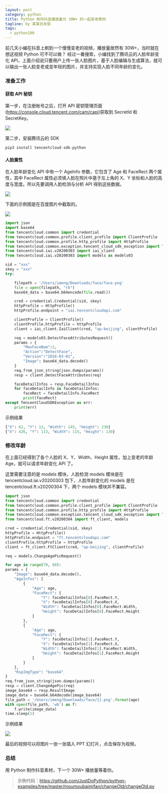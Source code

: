 ```yaml
---
layout: post
category: python
title: Python 制作抖音播放量为 30W+ 的一起变老素材
tagline: by 某某白米饭
tags: 
  - python100
---
```


前几天小编在抖音上刷到一个慢慢变老的视频，播放量居然有 30W+，当时就在想这视频 Python 可不可以做？ 经过一番搜索，小编找到了腾讯云的人脸年龄变化 API，上面介绍说只要用户上传一张人脸图片，基于人脸编辑与生成算法，就可以输出一张人脸变老或变年轻的图片，并支持实现人脸不同年龄的变化。
<!--more-->
### 准备工作

#### 获取 API 秘钥

第一步，在注册账号之后，打开 API 密钥管理页面(https://console.cloud.tencent.com/cam/capi)获取到 SecretId 和 SecretKey。

![](http://www.justdopython.com/assets/images/2021/04/changeOld/0.png)

第二步，安装腾讯云的 SDK

```python
pip3 install tencentcloud-sdk-python
```

#### 人脸属性

在人脸年龄变化 API 中有一个 AgeInfo 参数，它包含了 Age 和 FaceRect 两个属性，其中 FaceRect 属性必须填人脸在照片中基于左上角的 X、Y 坐标和人脸的高度与宽度。所以先要调用人脸检测与分析 API 得到这些数据。

![](http://www.justdopython.com/assets/images/2021/04/changeOld/1.png)

下面的示例图是在百度图片中截取的。

![](http://www.justdopython.com/assets/images/2021/04/changeOld/2.png)

```python
import json
import base64
from tencentcloud.common import credential
from tencentcloud.common.profile.client_profile import ClientProfile
from tencentcloud.common.profile.http_profile import HttpProfile
from tencentcloud.common.exception.tencent_cloud_sdk_exception import TencentCloudSDKException
from tencentcloud.iai.v20200303 import iai_client
from tencentcloud.iai.v20200303 import models as models03

sid = "xxx"
skey = "xxx"
try: 

    filepath = '/Users/imeng/Downloads/face/face.png'
    file = open(filepath, "rb")
    base64_data = base64.b64encode(file.read())

    cred = credential.Credential(sid, skey) 
    httpProfile = HttpProfile()
    httpProfile.endpoint = "iai.tencentcloudapi.com"

    clientProfile = ClientProfile()
    clientProfile.httpProfile = httpProfile
    client = iai_client.IaiClient(cred, "ap-beijing", clientProfile) 

    req = models03.DetectFaceAttributesRequest()
    params = {
        "MaxFaceNum":2,
        "Action":"DetectFace",
        "Version":"2018-03-01",
        "Image": base64_data.decode()
    }
    req.from_json_string(json.dumps(params))
    resp = client.DetectFaceAttributes(req) 

    faceDetailInfos = resp.FaceDetailInfos
    for faceDetailInfo in faceDetailInfos:
        faceRect = faceDetailInfo.FaceRect
        print(faceRect)
except TencentCloudSDKException as err: 
    print(err) 
```

示例结果

```python
{"X": 62, "Y": 13, "Width": 145, "Height": 230}
{"X": 426, "Y": 113, "Width": 115, "Height": 139}
```

### 修改年龄

在上面已经得到了各个人脸的 X、Y、Width、Height 属性，加上变老的年龄 Age，就可以请求年龄变化 API 了。

这里需要注意的是 models 模块，人脸检测 models 模块是在 tencentcloud.iai.v20200303 包下，人脸年龄变化的 models 是在 tencentcloud.ft.v20200304 下，两个 models 模块并不兼容。

```python
import json
from tencentcloud.common import credential
from tencentcloud.common.profile.client_profile import ClientProfile
from tencentcloud.common.profile.http_profile import HttpProfile
from tencentcloud.common.exception.tencent_cloud_sdk_exception import TencentCloudSDKException
from tencentcloud.ft.v20200304 import ft_client, models

cred = credential.Credential(sid, skey) 
httpProfile = HttpProfile()
httpProfile.endpoint = "ft.tencentcloudapi.com"
clientProfile.httpProfile = httpProfile
client = ft_client.FtClient(cred, "ap-beijing", clientProfile) 

req = models.ChangeAgePicRequest()

for age in range(70, 80):
params = {
    "Image": base64_data.decode(),
    "AgeInfos": [
        {
            "Age": age,
            "FaceRect": {
                "Y": faceDetailInfos[0].FaceRect.Y,
                "X": faceDetailInfos[0].FaceRect.X,
                "Width": faceDetailInfos[0].FaceRect.Width,
                "Height": faceDetailInfos[0].FaceRect.Height
            } 
        },
        {
            "Age": age,
            "FaceRect": {
                "Y": faceDetailInfos[1].FaceRect.Y,
                "X": faceDetailInfos[1].FaceRect.X,
                "Width": faceDetailInfos[1].FaceRect.Width,
                "Height": faceDetailInfos[1].FaceRect.Height
            } 
        }
    ],
    "RspImgType": "base64"
}
req.from_json_string(json.dumps(params))
resp = client.ChangeAgePic(req) 
image_base64 = resp.ResultImage
image_data = base64.b64decode(image_base64)
file_path = '/Users/imeng/Downloads/face/{}.png'.format(age)
with open(file_path, 'wb') as f:
    f.write(image_data)
time.sleep(1)

```

示例结果

![](http://www.justdopython.com/assets/images/2021/04/changeOld/3.png)

最后的视频可以将图片一张一张插入 PPT 幻灯片，点击保存为视频。

### 总结

用 Python 制作抖音素材，下一个 30W+ 播放量等着你。

> 示例代码：<https://github.com/JustDoPython/python-examples/tree/master/moumoubaimifan/changeOld/changeOld.py>
